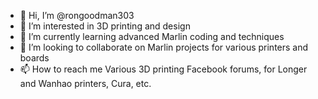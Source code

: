 - 👋 Hi, I’m @rongoodman303
- 👀 I’m interested in 3D printing and design
- 🌱 I’m currently learning advanced Marlin coding and techniques
- 💞️ I’m looking to collaborate on Marlin projects for various printers and boards
- 📫 How to reach me Various 3D printing Facebook forums, for Longer and Wanhao printers, Cura, etc.

<!---
rongoodman303/rongoodman303 is a ✨ special ✨ repository because its `README.md` (this file) appears on your GitHub profile.
You can click the Preview link to take a look at your changes.
--->
